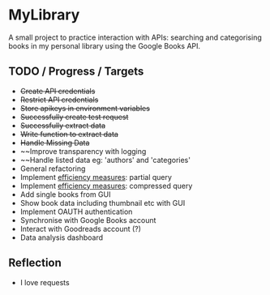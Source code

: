 # MyLibrary
A small project to practice interaction with APIs: searching and categorising books in my personal library using the Google Books API.

## TODO / Progress / Targets
* ~~Create API credentials~~
* ~~Restrict API credentials~~
* ~~Store apikeys in environment variables~~
* ~~Successfully create test request~~
* ~~Successfully extract data~~
* ~~Write function to extract data~~
* ~~Handle Missing Data~~
* ~~Improve transparency with logging
* ~~Handle listed data eg: 'authors' and 'categories'
* General refactoring
* Implement [efficiency measures](https://developers.google.com/books/docs/v1/performance): partial query
* Implement [efficiency measures](https://developers.google.com/books/docs/v1/performance): compressed query
* Add single books from GUI
* Show book data including thumbnail etc with GUI
* Implement OAUTH authentication
* Synchronise with Google Books account
* Interact with Goodreads account (?)
* Data analysis dashboard

## Reflection
* I love requests